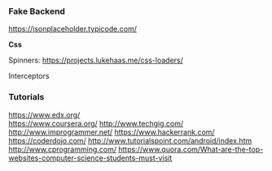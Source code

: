 ### Fake Backend

https://jsonplaceholder.typicode.com/

**Css**

Spinners: https://projects.lukehaas.me/css-loaders/

Interceptors



### Tutorials

https://www.edx.org/  
https://www.coursera.org/
http://www.techgig.com/ 
http://www.improgrammer.net/
https://www.hackerrank.com/
https://coderdojo.com/
http://www.tutorialspoint.com/android/index.htm
http://www.cprogramming.com/
https://www.quora.com/What-are-the-top-websites-computer-science-students-must-visit